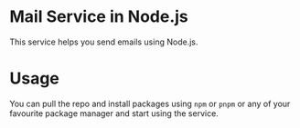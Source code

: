 # Mail Service in Node.js
This service helps you send emails using Node.js.

# Usage
You can pull the repo and install packages using `npm` or `pnpm` or any of your favourite package manager and start using the service.
